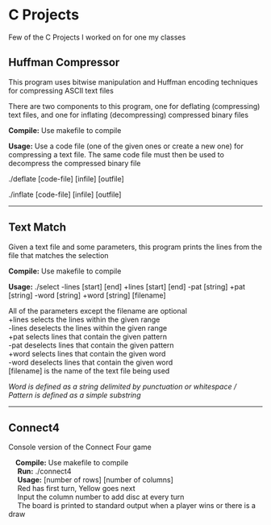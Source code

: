# C Projects
Few of the C Projects I worked on for one my classes

## Huffman Compressor
This program uses bitwise manipulation and Huffman encoding techniques for compressing ASCII text files

There are two components to this program, one for deflating (compressing) text files, and one for inflating (decompressing) compressed binary files

**Compile:** Use makefile to compile

**Usage:** Use a code file (one of the given ones or create a new one) for compressing a text file. The same code file must then be used to decompress the compressed binary file

./deflate [code-file] [infile] [outfile]

./inflate [code-file] [infile] [outfile]

***
## Text Match
Given a text file and some parameters, this program prints the lines from the file that matches the selection

**Compile:** Use makefile to compile

**Usage:** ./select -lines [start] [end] +lines [start] [end] -pat [string] +pat [string] -word [string] +word [string] [filename]

All of the parameters except the filename are optional<br>
+lines selects the lines within the given range<br>
-lines deselects the lines within the given range<br>
+pat selects lines that contain the given pattern<br>
-pat deselects lines that contain the given pattern<br>
+word selects lines that contain the given word<br>
-word deselects lines that contain the given word<br>
[filename] is the name of the text file being used

*Word is defined as a string delimited by punctuation or whitespace / Pattern is defined as a simple substring*
*** 
## Connect4
Console version of the Connect Four game

&emsp;**Compile:** Use makefile to compile <br>&emsp;
    **Run:** ./connect4 <br>&emsp;
  **Usage:** [number of rows] [number of columns]<br>&emsp;
         Red has first turn, Yellow goes next<br>&emsp;
         Input the column number to add disc at every turn<br>&emsp;
         The board is printed to standard output when a player wins or there is a draw
